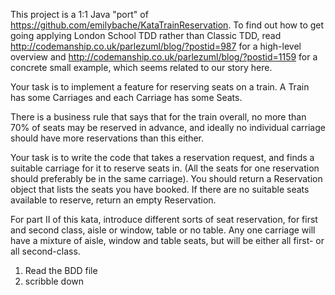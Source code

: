 This project is a 1:1 Java "port" of https://github.com/emilybache/KataTrainReservation.
To find out how to get going applying London School TDD rather than Classic TDD, read
http://codemanship.co.uk/parlezuml/blog/?postid=987 for a high-level overview and
http://codemanship.co.uk/parlezuml/blog/?postid=1159 for a concrete small example, which
seems related to our story here.

Your task is to implement a feature for reserving seats on a train. A Train has some
Carriages and each Carriage has some Seats.

There is a business rule that says that for the train overall, no more than 70% of seats
may be reserved in advance, and ideally no individual carriage should have more
reservations than this either.

Your task is to write the code that takes a reservation request, and finds a suitable
carriage for it to reserve seats in. (All the seats for one reservation should preferably
be in the same carriage). You should return a Reservation object that lists the seats you
have booked. If there are no suitable seats available to reserve, return an empty Reservation.

For part II of this kata, introduce different sorts of seat reservation, for first and second
class, aisle or window, table or no table. Any one carriage will have a mixture of aisle,
window and table seats, but will be either all first- or all second-class.

1) Read the BDD file
2) scribble down